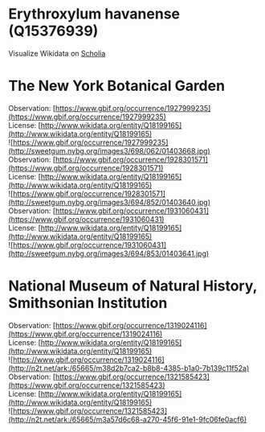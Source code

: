 
Erythroxylum havanense (Q15376939)
==================================
  
Visualize Wikidata on [Scholia](https://scholia.toolforge.org/taxon/Q15376939)
# The New York Botanical Garden
  
Observation: [https://www.gbif.org/occurrence/1927999235](https://www.gbif.org/occurrence/1927999235)  
License: [http://www.wikidata.org/entity/Q18199165](http://www.wikidata.org/entity/Q18199165)  
![https://www.gbif.org/occurrence/1927999235](http://sweetgum.nybg.org/images3/698/062/01403668.jpg)  
Observation: [https://www.gbif.org/occurrence/1928301571](https://www.gbif.org/occurrence/1928301571)  
License: [http://www.wikidata.org/entity/Q18199165](http://www.wikidata.org/entity/Q18199165)  
![https://www.gbif.org/occurrence/1928301571](http://sweetgum.nybg.org/images3/694/852/01403640.jpg)  
Observation: [https://www.gbif.org/occurrence/1931060431](https://www.gbif.org/occurrence/1931060431)  
License: [http://www.wikidata.org/entity/Q18199165](http://www.wikidata.org/entity/Q18199165)  
![https://www.gbif.org/occurrence/1931060431](http://sweetgum.nybg.org/images3/694/853/01403641.jpg)
# National Museum of Natural History, Smithsonian Institution
  
Observation: [https://www.gbif.org/occurrence/1319024116](https://www.gbif.org/occurrence/1319024116)  
License: [http://www.wikidata.org/entity/Q18199165](http://www.wikidata.org/entity/Q18199165)  
![https://www.gbif.org/occurrence/1319024116](http://n2t.net/ark:/65665/m38d2b7ca2-b8b8-4385-b1a0-7b139c11f52a)  
Observation: [https://www.gbif.org/occurrence/1321585423](https://www.gbif.org/occurrence/1321585423)  
License: [http://www.wikidata.org/entity/Q18199165](http://www.wikidata.org/entity/Q18199165)  
![https://www.gbif.org/occurrence/1321585423](http://n2t.net/ark:/65665/m3a57d6c68-a270-45f6-91e1-9fc06fe0acf6)